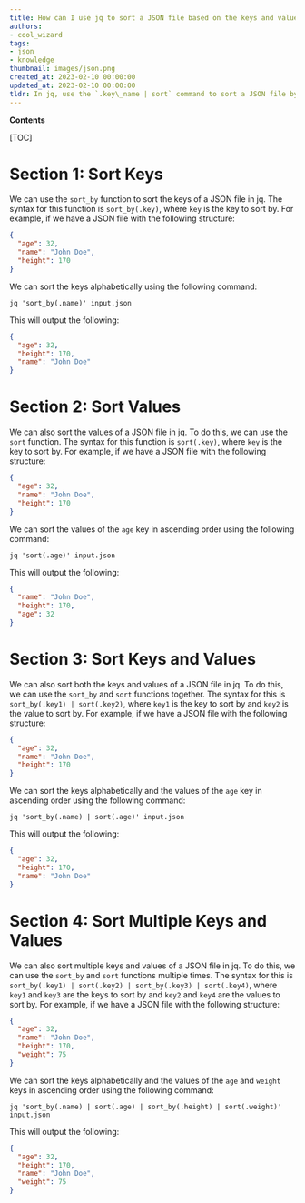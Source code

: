 ```yaml
---
title: How can I use jq to sort a JSON file based on the keys and values of those keys?
authors:
- cool_wizard
tags:
- json
- knowledge
thumbnail: images/json.png
created_at: 2023-02-10 00:00:00
updated_at: 2023-02-10 00:00:00
tldr: In jq, use the `.key\_name | sort` command to sort a JSON file by keys and values of those keys.
---
```


**Contents**

[TOC]

# Section 1: Sort Keys

We can use the `sort_by` function to sort the keys of a JSON file in jq. The syntax for this function is `sort_by(.key)`, where `key` is the key to sort by. For example, if we have a JSON file with the following structure: 

```json
{
  "age": 32,
  "name": "John Doe",
  "height": 170
}
```

We can sort the keys alphabetically using the following command:

```
jq 'sort_by(.name)' input.json
```

This will output the following: 

```json
{
  "age": 32,
  "height": 170,
  "name": "John Doe"
}
```

# Section 2: Sort Values

We can also sort the values of a JSON file in jq. To do this, we can use the `sort` function. The syntax for this function is `sort(.key)`, where `key` is the key to sort by. For example, if we have a JSON file with the following structure: 

```json
{
  "age": 32,
  "name": "John Doe",
  "height": 170
}
```

We can sort the values of the `age` key in ascending order using the following command:

```
jq 'sort(.age)' input.json
```

This will output the following: 

```json
{
  "name": "John Doe",
  "height": 170,
  "age": 32
}
```

# Section 3: Sort Keys and Values

We can also sort both the keys and values of a JSON file in jq. To do this, we can use the `sort_by` and `sort` functions together. The syntax for this is `sort_by(.key1) | sort(.key2)`, where `key1` is the key to sort by and `key2` is the value to sort by. For example, if we have a JSON file with the following structure: 

```json
{
  "age": 32,
  "name": "John Doe",
  "height": 170
}
```

We can sort the keys alphabetically and the values of the `age` key in ascending order using the following command:

```
jq 'sort_by(.name) | sort(.age)' input.json
```

This will output the following: 

```json
{
  "age": 32,
  "height": 170,
  "name": "John Doe"
}
```

# Section 4: Sort Multiple Keys and Values

We can also sort multiple keys and values of a JSON file in jq. To do this, we can use the `sort_by` and `sort` functions multiple times. The syntax for this is `sort_by(.key1) | sort(.key2) | sort_by(.key3) | sort(.key4)`, where `key1` and `key3` are the keys to sort by and `key2` and `key4` are the values to sort by. For example, if we have a JSON file with the following structure: 

```json
{
  "age": 32,
  "name": "John Doe",
  "height": 170,
  "weight": 75
}
```

We can sort the keys alphabetically and the values of the `age` and `weight` keys in ascending order using the following command:

```
jq 'sort_by(.name) | sort(.age) | sort_by(.height) | sort(.weight)' input.json
```

This will output the following: 

```json
{
  "age": 32,
  "height": 170,
  "name": "John Doe",
  "weight": 75
}
```
